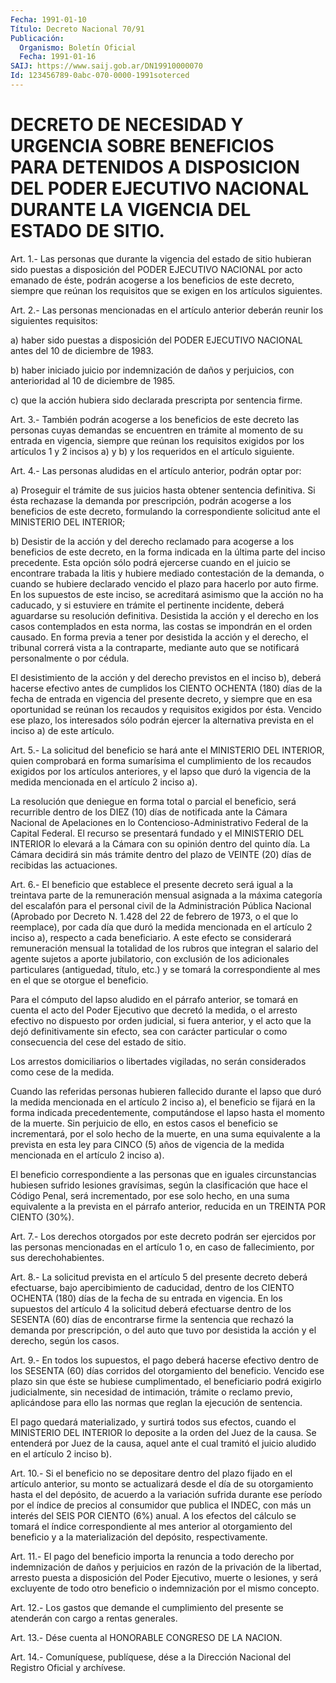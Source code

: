 ```yaml
---
Fecha: 1991-01-10
Título: Decreto Nacional 70/91
Publicación:
  Organismo: Boletín Oficial
  Fecha: 1991-01-16
SAIJ: https://www.saij.gob.ar/DN19910000070
Id: 123456789-0abc-070-0000-1991soterced
---
```

# DECRETO DE NECESIDAD Y URGENCIA SOBRE BENEFICIOS PARA DETENIDOS A DISPOSICION DEL PODER EJECUTIVO NACIONAL DURANTE LA VIGENCIA DEL ESTADO DE SITIO.

<a id="1"></a>
Art.  1.-  Las  personas que durante la vigencia del estado de sitio  hubieran sido puestas  a  disposición  del  PODER  EJECUTIVO NACIONAL    por  acto  emanado  de  éste,  podrán  acogerse  a  los beneficios de  este  decreto, siempre que reúnan los requisitos que se exigen en los artículos siguientes.

<a id="2"></a>
Art.  2.-  Las  personas  mencionadas  en el artículo anterior deberán reunir los siguientes requisitos:

a)  haber sido puestas a disposición del PODER  EJECUTIVO  NACIONAL antes del 10 de diciembre de 1983.

b) haber  iniciado  juicio por indemnización de daños y perjuicios, con anterioridad al 10 de diciembre de 1985.

c) que la acción hubiera  sido  declarada  prescripta por sentencia firme.

<a id="3"></a>
Art.  3.-  También  podrán  acogerse  a los beneficios de este decreto  las personas cuyas demandas se encuentren  en  trámite  al momento  de   su  entrada  en  vigencia,  siempre  que  reúnan  los requisitos exigidos  por  los artículos 1 y 2 incisos a) y b) y los requeridos en el artículo siguiente.

<a id="4"></a>
Art. 4.- Las personas aludidas en el artículo anterior, podrán optar por:

a) Proseguir  el  trámite  de  sus  juicios hasta obtener sentencia definitiva. Si ésta rechazase la demanda  por  prescripción, podrán acogerse   a  los  beneficios  de  este  decreto,  formulando    la correspondiente  solicitud  ante  el  MINISTERIO DEL INTERIOR;

b) Desistir de la acción y del derecho  reclamado  para  acogerse a los  beneficios de este decreto, en la forma indicada en la  última parte  del  inciso  precedente.  Esta  opción  sólo podrá ejercerse cuando  en  el  juicio  se  encontrare trabada la litis  y  hubiere mediado contestación de la demanda,  o  cuando se hubiere declarado vencido el plazo para hacerlo por auto firme.  En  los supuestos de este inciso, se acreditará asimismo que la acción no  ha  caducado, y    si  estuviere  en  trámite  el  pertinente  incidente,  deberá aguardarse  su  resolución  definitiva.  Desistida  la  acción y el derecho  en  los  casos  contemplados en esta norma, las costas  se impondrán  en  el  orden causado.  En  forma  previa  a  tener  por desistida la acción  y  el  derecho, el tribunal correrá vista a la contraparte, mediante auto que  se  notificará  personalmente o por cédula.

El desistimiento de la acción y del derecho previstos  en el inciso b),  deberá hacerse efectivo antes de cumplidos los CIENTO  OCHENTA (180)  días  de  la  fecha  de  entrada  en  vigencia  del presente decreto, y siempre que en esa oportunidad se reúnan los  recaudos y requisitos  exigidos  por  ésta. Vencido ese plazo, los interesados sólo podrán ejercer la alternativa  prevista  en  el  inciso  a) de este artículo.

<a id="5"></a>
Art. 5.- La solicitud del beneficio se hará ante el MINISTERIO DEL INTERIOR,  quien comprobará en forma sumarísima el cumplimiento de los recaudos  exigidos  por los artículos anteriores, y el lapso que  duró la vigencia de la medida  mencionada  en  el  artículo  2 inciso a).

La resolución  que  deniegue en forma total o parcial el beneficio, será recurrible dentro  de los DIEZ (10) días de notificada ante la Cámara  Nacional de Apelaciones  en  lo  Contencioso-Administrativo Federal de  la  Capital Federal. El recurso se presentará fundado y el MINISTERIO DEL  INTERIOR  lo  elevará a la Cámara con su opinión dentro del quinto día. La Cámara decidirá  sin  más  trámite dentro del  plazo  de  VEINTE  (20)  días  de  recibidas  las actuaciones.

<a id="6"></a>
Art.  6.-  El beneficio que establece el presente decreto será igual a la treintava  parte  de  la remuneración mensual asignada a la máxima categoría del escalafón  para  el  personal  civil  de la Administración Pública Nacional (Aprobado por Decreto N. 1.428  del 22  de  febrero  de  1973, o el que lo reemplace), por cada día que duró la medida mencionada  en  el  artículo 2 inciso a), respecto a cada  beneficiario.  A  este  efecto  se  considerará  remuneración mensual  la totalidad de los rubros que  integran  el  salario  del agente  sujetos    a  aporte  jubilatorio,  con  exclusión  de  los adicionales particulares  (antiguedad, título, etc.) y se tomará la correspondiente al mes en el  que  se  otorgue  el  beneficio.

Para  el  cómputo  del  lapso  aludido  en el párrafo anterior,  se tomará  en  cuenta  el  acto  del Poder Ejecutivo  que  decretó  la medida, o el arresto efectivo no  dispuesto  por orden judicial, si fuera anterior, y el acto que la dejó definitivamente  sin  efecto, sea  con  carácter  particular  o  como  consecuencia  del cese del estado de sitio.

Los   arrestos  domiciliarios  o  libertades  vigiladas,  no  serán considerados como cese de la medida.

Cuando  las  referidas personas hubieren fallecido durante el lapso que duró la medida  mencionada  en  el  artículo  2  inciso  a), el beneficio    se   fijará  en  la  forma  indicada  precedentemente, computándose el lapso  hasta el momento de la muerte. Sin perjuicio de ello, en estos casos  el  beneficio se incrementará, por el solo hecho de la muerte, en una suma  equivalente  a la prevista en esta ley para CINCO (5) años de vigencia de la medida  mencionada  en el artículo 2 inciso a).

El   beneficio  correspondiente  a  las  personas  que  en  iguales circunstancias  hubiesen  sufrido  lesiones  gravísimas,  según  la clasificación  que hace el Código Penal, será incrementado, por ese solo hecho, en una  suma  equivalente  a  la prevista en el párrafo anterior, reducida en un TREINTA POR CIENTO (30%).

<a id="7"></a>
Art.  7.-  Los  derechos otorgados por este decreto podrán ser ejercidos por las personas  mencionadas en el artículo 1 o, en caso de fallecimiento, por sus derechohabientes.

<a id="8"></a>
Art.  8.-  La solicitud prevista en el artículo 5 del presente decreto  deberá  efectuarse,   bajo  apercibimiento  de  caducidad, dentro de los CIENTO OCHENTA (180)  días  de la fecha de su entrada en vigencia. En los supuestos del artículo  4  la  solicitud deberá efectuarse dentro de los SESENTA (60) días de encontrarse  firme la sentencia  que rechazó la demanda por prescripción, o del auto  que tuvo por desistida  la  acción  y  el  derecho,  según  los  casos.

<a id="9"></a>
Art.  9.-  En  todos  los  supuestos,  el  pago deberá hacerse efectivo dentro de los SESENTA (60) días corridos  del otorgamiento del    beneficio.  Vencido  ese  plazo  sin  que  éste  se  hubiese cumplimentado,  el  beneficiario  podrá exigirlo judicialmente, sin necesidad  de  intimación, trámite o  reclamo  previo,  aplicándose para ello las normas  que  reglan  la  ejecución de sentencia.

El pago quedará materializado, y surtirá  todos sus efectos, cuando el MINISTERIO DEL INTERIOR lo deposite a la  orden  del  Juez de la causa.  Se  entenderá  por  Juez  de  la  causa, aquel ante el cual tramitó el juicio aludido en el artículo 2 inciso b).

<a id="10"></a>
Art.  10.-  Si  el beneficio no se depositare dentro del plazo fijado en el artículo  anterior,  su  monto se actualizará desde el día  de  su otorgamiento hasta el del depósito,  de  acuerdo  a  la variación  sufrida  durante ese período por el índice de precios al consumidor que publica  el  INDEC,  con más un interés del SEIS POR CIENTO (6%) anual. A los efectos del  cálculo  se  tomará el índice correspondiente al mes anterior al otorgamiento del  beneficio  y a la materialización del depósito, respectivamente.

<a id="11"></a>
Art.  11.-  El  pago  del beneficio importa la renuncia a todo derecho por indemnización de  daños  y  perjuicios  en  razón de la privación  de  la libertad, arresto puesta a disposición del  Poder Ejecutivo, muerte  o  lesiones,  y  será  excluyente  de  todo otro beneficio o indemnización por el mismo concepto.

<a id="12"></a>
Art.  12.- Los gastos que demande el cumplimiento del presente se atenderán con cargo a rentas generales.

<a id="13"></a>
Art.  13.-  Dése  cuenta  al  HONORABLE CONGRESO DE LA NACION.

<a id="14"></a>
Art. 14.- Comuníquese, publíquese, dése a la Dirección Nacional del Registro Oficial y archívese.